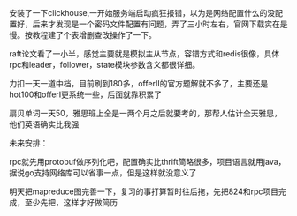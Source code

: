 安装了一下clickhouse,一开始服务端启动疯狂报错，以为是网络配置什么的没配置好，后来才发现是一个密码文件配置有问题，弄了三小时左右，官网下载实在是慢。按教程建了个表增删查改操作了一下。

raft论文看了一小半，感觉主要就是模拟主从节点，容错方式和redis很像，具体rpc和leader，follower，state模块参数含义都很详细。

力扣一天一道中档，目前刷到180多，offerII的官方题解就不多了，主要还是hot100和offerI更系统一些，后面就靠积累了

扇贝单词一天50，雅思班上全是一两个月之后就要考的，那帮人估计全天雅思，他们英语确实比我强

未来安排：

rpc就先用protobuf做序列化吧，配置确实比thrift简略很多，项目语言就用java，据说go支持网络库可以省事一点，但是这样就没意义了

明天把mapreduce图完善一下，复习的事打算暂时往后拖，先把824和rpc项目完成，至少先把，这样才好做简历
